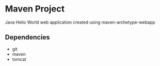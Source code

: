 # Maven Project
Java Hello World web application created using maven-archetype-webapp


## Dependencies
* git
* maven
* tomcat

